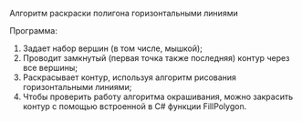 Алгоритм раскраски полигона горизонтальными линиями

Программа:

1. Задает набор вершин (в том числе, мышкой);
2. Проводит замкнутый (первая точка также последняя) контур через все вершины;
3. Раскрасывает контур, используя алгоритм рисования горизонтальными линиями;
4. Чтобы проверить работу алгоритма окрашивания, можно закрасить контур с помощью
  встроенной в C# функции FillPolygon.
